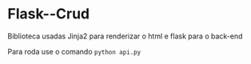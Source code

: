 # Flask--Crud
Biblioteca usadas Jinja2 para renderizar o html e flask para o back-end

Para roda use o comando `python api.py`

